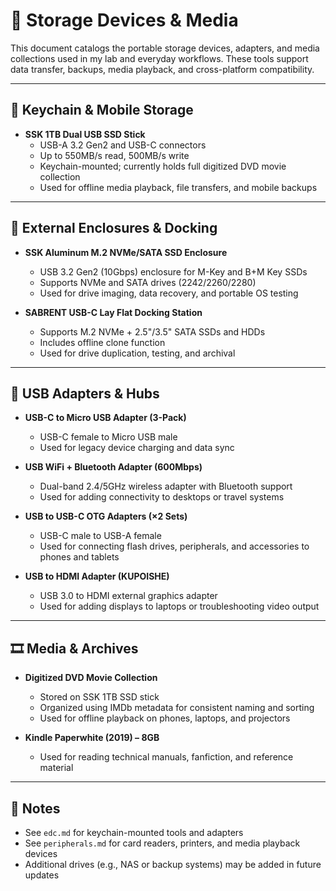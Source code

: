 # 💾 Storage Devices & Media

This document catalogs the portable storage devices, adapters, and media collections used in my lab and everyday workflows. These tools support data transfer, backups, media playback, and cross-platform compatibility.

---

## 🔑 Keychain & Mobile Storage

- **SSK 1TB Dual USB SSD Stick**
  - USB-A 3.2 Gen2 and USB-C connectors
  - Up to 550MB/s read, 500MB/s write
  - Keychain-mounted; currently holds full digitized DVD movie collection
  - Used for offline media playback, file transfers, and mobile backups

---

## 🧰 External Enclosures & Docking

- **SSK Aluminum M.2 NVMe/SATA SSD Enclosure**
  - USB 3.2 Gen2 (10Gbps) enclosure for M-Key and B+M Key SSDs
  - Supports NVMe and SATA drives (2242/2260/2280)
  - Used for drive imaging, data recovery, and portable OS testing

- **SABRENT USB-C Lay Flat Docking Station**
  - Supports M.2 NVMe + 2.5"/3.5" SATA SSDs and HDDs
  - Includes offline clone function
  - Used for drive duplication, testing, and archival

---

## 🧰 USB Adapters & Hubs

- **USB-C to Micro USB Adapter (3-Pack)**
  - USB-C female to Micro USB male
  - Used for legacy device charging and data sync

- **USB WiFi + Bluetooth Adapter (600Mbps)**
  - Dual-band 2.4/5GHz wireless adapter with Bluetooth support
  - Used for adding connectivity to desktops or travel systems

- **USB to USB-C OTG Adapters (×2 Sets)**
  - USB-C male to USB-A female
  - Used for connecting flash drives, peripherals, and accessories to phones and tablets

- **USB to HDMI Adapter (KUPOISHE)**
  - USB 3.0 to HDMI external graphics adapter
  - Used for adding displays to laptops or troubleshooting video output

---

## 🎞️ Media & Archives

- **Digitized DVD Movie Collection**
  - Stored on SSK 1TB SSD stick
  - Organized using IMDb metadata for consistent naming and sorting
  - Used for offline playback on phones, laptops, and projectors

- **Kindle Paperwhite (2019) – 8GB**
  - Used for reading technical manuals, fanfiction, and reference material

---

## 🧠 Notes

- See `edc.md` for keychain-mounted tools and adapters
- See `peripherals.md` for card readers, printers, and media playback devices
- Additional drives (e.g., NAS or backup systems) may be added in future updates

